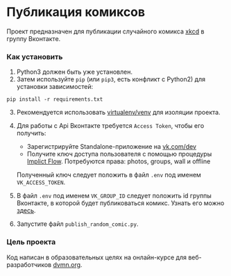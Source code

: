 # Публикация комиксов

Проект предназначен для публикации случайного комикса [xkcd](https://xkcd.com/) в группу Вконтакте.

### Как установить

1. Python3 должен быть уже установлен.  
2. Затем используйте `pip` (или `pip3`, есть конфликт с Python2) для установки зависимостей:
```
pip install -r requirements.txt
```
3. Рекомендуется использовать [virtualenv/venv](https://docs.python.org/3/library/venv.html) для изоляции проекта.
4. Для работы с Api Вконтакте требуется `Access Token`, чтобы его получить:
    * Зарегистрируйте Standalone-приложение на [vk.com/dev](https://vk.com/dev)
    * Получите ключ доступа пользователя с помощью процедуры [Implict Flow](https://vk.com/dev/implicit_flow_user). Потребуются права: photos, groups, wall и offline

    Полученный ключ следует положить в файл `.env` под именем `VK_ACCESS_TOKEN`.
5. В файл `.env` под именем `VK_GROUP_ID` следует положить id группы Вконтакте, в которой будет публиковаться комикс. Узнать его можно [здесь](http://regvk.com/id/).
5. Запустите файл `publish_random_comic.py`.  

### Цель проекта

Код написан в образовательных целях на онлайн-курсе для веб-разработчиков [dvmn.org](https://dvmn.org/).
